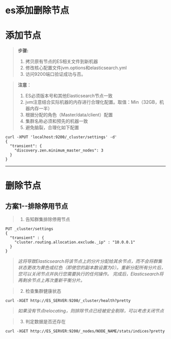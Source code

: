# es添加删除节点

# 添加节点
> **步骤:**  
> 1. 拷贝原有节点的ES相关文件到新机器 
> 2. 修改核心配置文件jvm.options和elasticsearch.yml
> 3. 访问9200端口验证成功与否。

> **注意**： 
> 1. ES必须版本号和其他Elasticsearch节点一致 
> 2. jvm注意结合实际机器的内存进行合理化配置。取值：Min（32GB，机器内存一半）
> 3. 根据分配的角色（Master/data/client）配置 
> 4. 集群名称必须和预先的机器一致 
> 5. 避免脑裂，合理化如下配置
```
curl -XPUT 'localhost:9200/_cluster/settings' -d'
{
  "transient": {
    "discovery.zen.minimum_master_nodes": 3
  }
}
```

---

# 删除节点

## 方案1--排除停用节点

> 1. 告知群集排除停用节点

```
PUT _cluster/settings
{
  "transient" : {
    "cluster.routing.allocation.exclude._ip" : "10.0.0.1"
  }
}
```

> *这将导致Elasticsearch将该节点上的分片分配给其余节点，而不会将群集状态更改为黄色或红色（即使您的副本数设置为0）。重新分配所有分片后，您可以关闭节点并执行您需要执行的任何操作。 完成后，Elasticsearch将再剩余节点上再次重新平衡分片。*

> 2. 检查集群健康状态
```
curl -XGET http://ES_SERVER:9200/_cluster/health?pretty
```
> *如果没有节点relocating，则排除节点已经被安全剔除，可以考虑关闭节点*

> 3. 判定数据是否还存在
```
curl -XGET http://ES_SERVER:9200/_nodes/NODE_NAME/stats/indices?pretty
```